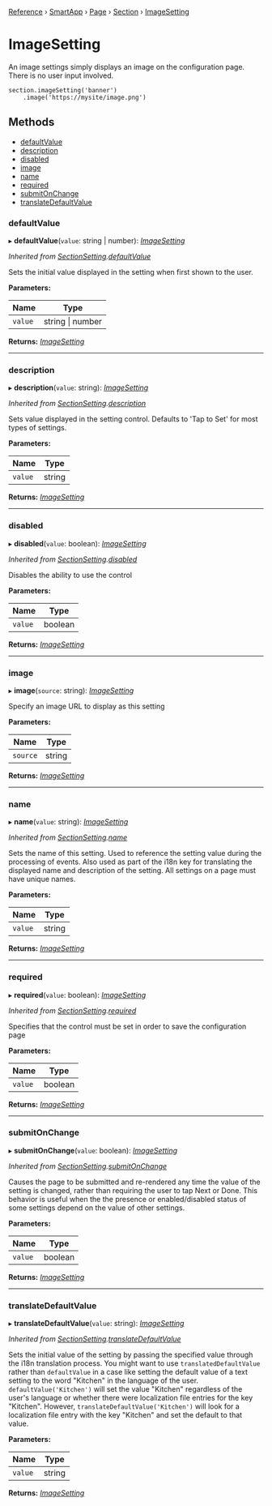 [Reference](../index.md) › [SmartApp](_smart_app_d_.smartapp.md) › [Page](_pages_page_d_.page.md) › [Section](_pages_section_d_.section.md) ›  [ImageSetting](_pages_image_setting_d_.imagesetting.md)

# ImageSetting

An image settings simply displays an image on the configuration page. There is no user input involved.
```
section.imageSetting('banner')
    .image('https://mysite/image.png')
```

## Methods

* [defaultValue](_pages_image_setting_d_.imagesetting.md#defaultvalue)
* [description](_pages_image_setting_d_.imagesetting.md#description)
* [disabled](_pages_image_setting_d_.imagesetting.md#disabled)
* [image](_pages_image_setting_d_.imagesetting.md#image)
* [name](_pages_image_setting_d_.imagesetting.md#name)
* [required](_pages_image_setting_d_.imagesetting.md#required)
* [submitOnChange](_pages_image_setting_d_.imagesetting.md#submitonchange)
* [translateDefaultValue](_pages_image_setting_d_.imagesetting.md#translatedefaultvalue)


###  defaultValue

▸ **defaultValue**(`value`: string | number): *[ImageSetting](_pages_image_setting_d_.imagesetting.md)*

*Inherited from [SectionSetting](_pages_section_setting_d_.sectionsetting.md).[defaultValue](_pages_section_setting_d_.sectionsetting.md#defaultvalue)*

Sets the initial value displayed in the setting when first shown to the user.

**Parameters:**

Name | Type |
------ | ------ |
`value` | string &#124; number |

**Returns:** *[ImageSetting](_pages_image_setting_d_.imagesetting.md)*

___

###  description

▸ **description**(`value`: string): *[ImageSetting](_pages_image_setting_d_.imagesetting.md)*

*Inherited from [SectionSetting](_pages_section_setting_d_.sectionsetting.md).[description](_pages_section_setting_d_.sectionsetting.md#description)*

Sets value displayed in the setting control. Defaults to 'Tap to Set' for most types of settings.

**Parameters:**

Name | Type |
------ | ------ |
`value` | string |

**Returns:** *[ImageSetting](_pages_image_setting_d_.imagesetting.md)*

___

###  disabled

▸ **disabled**(`value`: boolean): *[ImageSetting](_pages_image_setting_d_.imagesetting.md)*

*Inherited from [SectionSetting](_pages_section_setting_d_.sectionsetting.md).[disabled](_pages_section_setting_d_.sectionsetting.md#disabled)*

Disables the ability to use the control

**Parameters:**

Name | Type |
------ | ------ |
`value` | boolean |

**Returns:** *[ImageSetting](_pages_image_setting_d_.imagesetting.md)*

___

###  image

▸ **image**(`source`: string): *[ImageSetting](_pages_image_setting_d_.imagesetting.md)*

Specify an image URL to display as this setting

**Parameters:**

Name | Type |
------ | ------ |
`source` | string |

**Returns:** *[ImageSetting](_pages_image_setting_d_.imagesetting.md)*

___

###  name

▸ **name**(`value`: string): *[ImageSetting](_pages_image_setting_d_.imagesetting.md)*

*Inherited from [SectionSetting](_pages_section_setting_d_.sectionsetting.md).[name](_pages_section_setting_d_.sectionsetting.md#name)*

Sets the name of this setting. Used to reference the setting value during the processing of events. Also
used as part of the i18n key for translating the displayed name and description of the setting. All settings
on a page must have unique names.

**Parameters:**

Name | Type |
------ | ------ |
`value` | string |

**Returns:** *[ImageSetting](_pages_image_setting_d_.imagesetting.md)*

___

###  required

▸ **required**(`value`: boolean): *[ImageSetting](_pages_image_setting_d_.imagesetting.md)*

*Inherited from [SectionSetting](_pages_section_setting_d_.sectionsetting.md).[required](_pages_section_setting_d_.sectionsetting.md#required)*

Specifies that the control must be set in order to save the configuration page

**Parameters:**

Name | Type |
------ | ------ |
`value` | boolean |

**Returns:** *[ImageSetting](_pages_image_setting_d_.imagesetting.md)*

___

###  submitOnChange

▸ **submitOnChange**(`value`: boolean): *[ImageSetting](_pages_image_setting_d_.imagesetting.md)*

*Inherited from [SectionSetting](_pages_section_setting_d_.sectionsetting.md).[submitOnChange](_pages_section_setting_d_.sectionsetting.md#submitonchange)*

Causes the page to be submitted and re-rendered any time the value of the setting is changed, rather than
requiring the user to tap Next or Done. This behavior is useful when the the presence or enabled/disabled
status of some settings depend on the value of other settings.

**Parameters:**

Name | Type |
------ | ------ |
`value` | boolean |

**Returns:** *[ImageSetting](_pages_image_setting_d_.imagesetting.md)*

___

###  translateDefaultValue

▸ **translateDefaultValue**(`value`: string): *[ImageSetting](_pages_image_setting_d_.imagesetting.md)*

*Inherited from [SectionSetting](_pages_section_setting_d_.sectionsetting.md).[translateDefaultValue](_pages_section_setting_d_.sectionsetting.md#translatedefaultvalue)*

Sets the initial value of the setting by passing the specified value through the i18n translation process.
You might want to use `translatedDefaultValue` rather than `defaultValue` in a case like setting the
default value of a text setting to the word "Kitchen" in the language of the user. `defaultValue('Kitchen')`
will set the value "Kitchen" regardless of the user's language or whether there were localization file entries
for the key "Kitchen". However, `translateDefaultValue('Kitchen')` will look for a localization file entry
with the key "Kitchen" and set the default to that value.

**Parameters:**

Name | Type |
------ | ------ |
`value` | string |

**Returns:** *[ImageSetting](_pages_image_setting_d_.imagesetting.md)*

